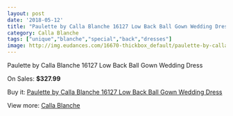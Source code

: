```yaml
---
layout: post
date: '2018-05-12'
title: "Paulette by Calla Blanche 16127 Low Back Ball Gown Wedding Dress"
category: Calla Blanche
tags: ["unique","blanche","special","back","dresses"]
image: http://img.eudances.com/16670-thickbox_default/paulette-by-calla-blanche-16127-low-back-ball-gown-wedding-dress.jpg
---
```

Paulette by Calla Blanche 16127 Low Back Ball Gown Wedding Dress

On Sales: **$327.99**
<a href="https://www.eudances.com/en/calla-blanche/4899-paulette-by-calla-blanche-16127-low-back-ball-gown-wedding-dress.html"><amp-img layout="responsive" width="600" height="600" src="//img.eudances.com/16670-thickbox_default/paulette-by-calla-blanche-16127-low-back-ball-gown-wedding-dress.jpg" alt="Paulette by Calla Blanche 16127 Low Back Ball Gown Wedding Dress 0" /></a>
<a href="https://www.eudances.com/en/calla-blanche/4899-paulette-by-calla-blanche-16127-low-back-ball-gown-wedding-dress.html"><amp-img layout="responsive" width="600" height="600" src="//img.eudances.com/16673-thickbox_default/paulette-by-calla-blanche-16127-low-back-ball-gown-wedding-dress.jpg" alt="Paulette by Calla Blanche 16127 Low Back Ball Gown Wedding Dress 1" /></a>
<a href="https://www.eudances.com/en/calla-blanche/4899-paulette-by-calla-blanche-16127-low-back-ball-gown-wedding-dress.html"><amp-img layout="responsive" width="600" height="600" src="//img.eudances.com/16672-thickbox_default/paulette-by-calla-blanche-16127-low-back-ball-gown-wedding-dress.jpg" alt="Paulette by Calla Blanche 16127 Low Back Ball Gown Wedding Dress 2" /></a>
<a href="https://www.eudances.com/en/calla-blanche/4899-paulette-by-calla-blanche-16127-low-back-ball-gown-wedding-dress.html"><amp-img layout="responsive" width="600" height="600" src="//img.eudances.com/16671-thickbox_default/paulette-by-calla-blanche-16127-low-back-ball-gown-wedding-dress.jpg" alt="Paulette by Calla Blanche 16127 Low Back Ball Gown Wedding Dress 3" /></a>

Buy it: [Paulette by Calla Blanche 16127 Low Back Ball Gown Wedding Dress](https://www.eudances.com/en/calla-blanche/4899-paulette-by-calla-blanche-16127-low-back-ball-gown-wedding-dress.html "Paulette by Calla Blanche 16127 Low Back Ball Gown Wedding Dress")

View more: [Calla Blanche](https://www.eudances.com/en/91-calla-blanche "Calla Blanche")